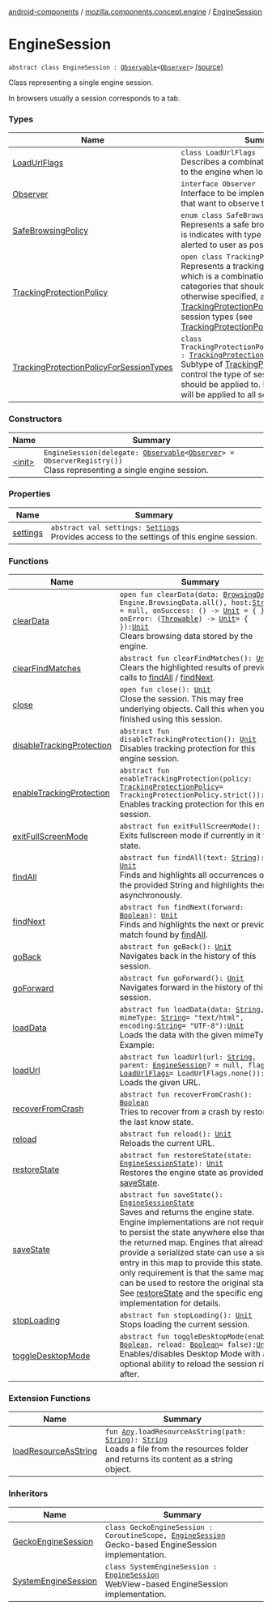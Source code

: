 [android-components](../../index.md) / [mozilla.components.concept.engine](../index.md) / [EngineSession](./index.md)

# EngineSession

`abstract class EngineSession : `[`Observable`](../../mozilla.components.support.base.observer/-observable/index.md)`<`[`Observer`](-observer/index.md)`>` [(source)](https://github.com/mozilla-mobile/android-components/blob/master/components/concept/engine/src/main/java/mozilla/components/concept/engine/EngineSession.kt#L28)

Class representing a single engine session.

In browsers usually a session corresponds to a tab.

### Types

| Name | Summary |
|---|---|
| [LoadUrlFlags](-load-url-flags/index.md) | `class LoadUrlFlags`<br>Describes a combination of flags provided to the engine when loading a URL. |
| [Observer](-observer/index.md) | `interface Observer`<br>Interface to be implemented by classes that want to observe this engine session. |
| [SafeBrowsingPolicy](-safe-browsing-policy/index.md) | `enum class SafeBrowsingPolicy`<br>Represents a safe browsing policy, which is indicates with type of site should be alerted to user as possible harmful. |
| [TrackingProtectionPolicy](-tracking-protection-policy/index.md) | `open class TrackingProtectionPolicy`<br>Represents a tracking protection policy, which is a combination of tracker categories that should be blocked. Unless otherwise specified, a [TrackingProtectionPolicy](-tracking-protection-policy/index.md) is applicable to all session types (see [TrackingProtectionPolicyForSessionTypes](-tracking-protection-policy-for-session-types/index.md)). |
| [TrackingProtectionPolicyForSessionTypes](-tracking-protection-policy-for-session-types/index.md) | `class TrackingProtectionPolicyForSessionTypes : `[`TrackingProtectionPolicy`](-tracking-protection-policy/index.md)<br>Subtype of [TrackingProtectionPolicy](-tracking-protection-policy/index.md) to control the type of session this policy should be applied to. By default, a policy will be applied to all sessions. |

### Constructors

| Name | Summary |
|---|---|
| [&lt;init&gt;](-init-.md) | `EngineSession(delegate: `[`Observable`](../../mozilla.components.support.base.observer/-observable/index.md)`<`[`Observer`](-observer/index.md)`> = ObserverRegistry())`<br>Class representing a single engine session. |

### Properties

| Name | Summary |
|---|---|
| [settings](settings.md) | `abstract val settings: `[`Settings`](../-settings/index.md)<br>Provides access to the settings of this engine session. |

### Functions

| Name | Summary |
|---|---|
| [clearData](clear-data.md) | `open fun clearData(data: `[`BrowsingData`](../-engine/-browsing-data/index.md)` = Engine.BrowsingData.all(), host: `[`String`](https://kotlinlang.org/api/latest/jvm/stdlib/kotlin/-string/index.html)`? = null, onSuccess: () -> `[`Unit`](https://kotlinlang.org/api/latest/jvm/stdlib/kotlin/-unit/index.html)` = { }, onError: (`[`Throwable`](https://kotlinlang.org/api/latest/jvm/stdlib/kotlin/-throwable/index.html)`) -> `[`Unit`](https://kotlinlang.org/api/latest/jvm/stdlib/kotlin/-unit/index.html)` = { }): `[`Unit`](https://kotlinlang.org/api/latest/jvm/stdlib/kotlin/-unit/index.html)<br>Clears browsing data stored by the engine. |
| [clearFindMatches](clear-find-matches.md) | `abstract fun clearFindMatches(): `[`Unit`](https://kotlinlang.org/api/latest/jvm/stdlib/kotlin/-unit/index.html)<br>Clears the highlighted results of previous calls to [findAll](find-all.md) / [findNext](find-next.md). |
| [close](close.md) | `open fun close(): `[`Unit`](https://kotlinlang.org/api/latest/jvm/stdlib/kotlin/-unit/index.html)<br>Close the session. This may free underlying objects. Call this when you are finished using this session. |
| [disableTrackingProtection](disable-tracking-protection.md) | `abstract fun disableTrackingProtection(): `[`Unit`](https://kotlinlang.org/api/latest/jvm/stdlib/kotlin/-unit/index.html)<br>Disables tracking protection for this engine session. |
| [enableTrackingProtection](enable-tracking-protection.md) | `abstract fun enableTrackingProtection(policy: `[`TrackingProtectionPolicy`](-tracking-protection-policy/index.md)` = TrackingProtectionPolicy.strict()): `[`Unit`](https://kotlinlang.org/api/latest/jvm/stdlib/kotlin/-unit/index.html)<br>Enables tracking protection for this engine session. |
| [exitFullScreenMode](exit-full-screen-mode.md) | `abstract fun exitFullScreenMode(): `[`Unit`](https://kotlinlang.org/api/latest/jvm/stdlib/kotlin/-unit/index.html)<br>Exits fullscreen mode if currently in it that state. |
| [findAll](find-all.md) | `abstract fun findAll(text: `[`String`](https://kotlinlang.org/api/latest/jvm/stdlib/kotlin/-string/index.html)`): `[`Unit`](https://kotlinlang.org/api/latest/jvm/stdlib/kotlin/-unit/index.html)<br>Finds and highlights all occurrences of the provided String and highlights them asynchronously. |
| [findNext](find-next.md) | `abstract fun findNext(forward: `[`Boolean`](https://kotlinlang.org/api/latest/jvm/stdlib/kotlin/-boolean/index.html)`): `[`Unit`](https://kotlinlang.org/api/latest/jvm/stdlib/kotlin/-unit/index.html)<br>Finds and highlights the next or previous match found by [findAll](find-all.md). |
| [goBack](go-back.md) | `abstract fun goBack(): `[`Unit`](https://kotlinlang.org/api/latest/jvm/stdlib/kotlin/-unit/index.html)<br>Navigates back in the history of this session. |
| [goForward](go-forward.md) | `abstract fun goForward(): `[`Unit`](https://kotlinlang.org/api/latest/jvm/stdlib/kotlin/-unit/index.html)<br>Navigates forward in the history of this session. |
| [loadData](load-data.md) | `abstract fun loadData(data: `[`String`](https://kotlinlang.org/api/latest/jvm/stdlib/kotlin/-string/index.html)`, mimeType: `[`String`](https://kotlinlang.org/api/latest/jvm/stdlib/kotlin/-string/index.html)` = "text/html", encoding: `[`String`](https://kotlinlang.org/api/latest/jvm/stdlib/kotlin/-string/index.html)` = "UTF-8"): `[`Unit`](https://kotlinlang.org/api/latest/jvm/stdlib/kotlin/-unit/index.html)<br>Loads the data with the given mimeType. Example: |
| [loadUrl](load-url.md) | `abstract fun loadUrl(url: `[`String`](https://kotlinlang.org/api/latest/jvm/stdlib/kotlin/-string/index.html)`, parent: `[`EngineSession`](./index.md)`? = null, flags: `[`LoadUrlFlags`](-load-url-flags/index.md)` = LoadUrlFlags.none()): `[`Unit`](https://kotlinlang.org/api/latest/jvm/stdlib/kotlin/-unit/index.html)<br>Loads the given URL. |
| [recoverFromCrash](recover-from-crash.md) | `abstract fun recoverFromCrash(): `[`Boolean`](https://kotlinlang.org/api/latest/jvm/stdlib/kotlin/-boolean/index.html)<br>Tries to recover from a crash by restoring the last know state. |
| [reload](reload.md) | `abstract fun reload(): `[`Unit`](https://kotlinlang.org/api/latest/jvm/stdlib/kotlin/-unit/index.html)<br>Reloads the current URL. |
| [restoreState](restore-state.md) | `abstract fun restoreState(state: `[`EngineSessionState`](../-engine-session-state/index.md)`): `[`Unit`](https://kotlinlang.org/api/latest/jvm/stdlib/kotlin/-unit/index.html)<br>Restores the engine state as provided by [saveState](save-state.md). |
| [saveState](save-state.md) | `abstract fun saveState(): `[`EngineSessionState`](../-engine-session-state/index.md)<br>Saves and returns the engine state. Engine implementations are not required to persist the state anywhere else than in the returned map. Engines that already provide a serialized state can use a single entry in this map to provide this state. The only requirement is that the same map can be used to restore the original state. See [restoreState](restore-state.md) and the specific engine implementation for details. |
| [stopLoading](stop-loading.md) | `abstract fun stopLoading(): `[`Unit`](https://kotlinlang.org/api/latest/jvm/stdlib/kotlin/-unit/index.html)<br>Stops loading the current session. |
| [toggleDesktopMode](toggle-desktop-mode.md) | `abstract fun toggleDesktopMode(enable: `[`Boolean`](https://kotlinlang.org/api/latest/jvm/stdlib/kotlin/-boolean/index.html)`, reload: `[`Boolean`](https://kotlinlang.org/api/latest/jvm/stdlib/kotlin/-boolean/index.html)` = false): `[`Unit`](https://kotlinlang.org/api/latest/jvm/stdlib/kotlin/-unit/index.html)<br>Enables/disables Desktop Mode with an optional ability to reload the session right after. |

### Extension Functions

| Name | Summary |
|---|---|
| [loadResourceAsString](../../mozilla.components.support.test.file/kotlin.-any/load-resource-as-string.md) | `fun `[`Any`](https://kotlinlang.org/api/latest/jvm/stdlib/kotlin/-any/index.html)`.loadResourceAsString(path: `[`String`](https://kotlinlang.org/api/latest/jvm/stdlib/kotlin/-string/index.html)`): `[`String`](https://kotlinlang.org/api/latest/jvm/stdlib/kotlin/-string/index.html)<br>Loads a file from the resources folder and returns its content as a string object. |

### Inheritors

| Name | Summary |
|---|---|
| [GeckoEngineSession](../../mozilla.components.browser.engine.gecko/-gecko-engine-session/index.md) | `class GeckoEngineSession : CoroutineScope, `[`EngineSession`](./index.md)<br>Gecko-based EngineSession implementation. |
| [SystemEngineSession](../../mozilla.components.browser.engine.system/-system-engine-session/index.md) | `class SystemEngineSession : `[`EngineSession`](./index.md)<br>WebView-based EngineSession implementation. |

